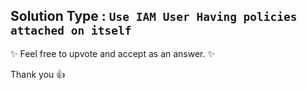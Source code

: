 ## Solution Type : `Use IAM User Having policies attached on itself`



:sparkles: Feel free to upvote and accept as an answer. :sparkles:

Thank you :thumbsup: